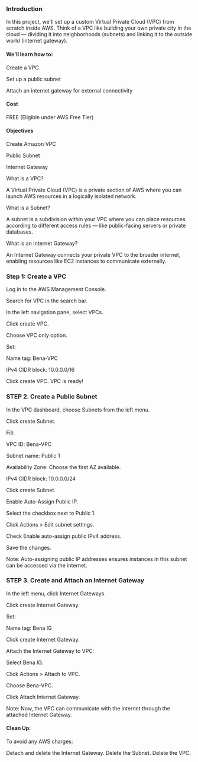 ### Introduction
In this project, we'll set up a custom Virtual Private Cloud (VPC) from scratch inside AWS.
Think of a VPC like building your own private city in the cloud — dividing it into neighborhoods (subnets) and linking it to the outside world (internet gateway).

#### We'll learn how to:

Create a VPC

Set up a public subnet

Attach an internet gateway for external connectivity

#### Cost

FREE (Eligible under AWS Free Tier)

#### Objectives

Create Amazon VPC

Public Subnet

Internet Gateway

What is a VPC?

A Virtual Private Cloud (VPC) is a private section of AWS where you can launch AWS resources in a logically isolated network.

What is a Subnet?

A subnet is a subdivision within your VPC where you can place resources according to different access rules — like public-facing servers or private databases.

What is an Internet Gateway?

An Internet Gateway connects your private VPC to the broader internet, enabling resources like EC2 instances to communicate externally.

### Step 1: Create a VPC

Log in to the AWS Management Console.

Search for VPC in the search bar.

In the left navigation pane, select VPCs.

Click create VPC.

Choose VPC only option.

Set:

Name tag: Bena-VPC

IPv4 CIDR block: 10.0.0.0/16

Click create VPC. VPC is ready!

### STEP 2. Create a Public Subnet

In the VPC dashboard, choose Subnets from the left menu.

Click create Subnet.

Fill:

VPC ID: Bena-VPC

Subnet name: Public 1

Availability Zone: Choose the first AZ available.

IPv4 CIDR block: 10.0.0.0/24

Click create Subnet.

Enable Auto-Assign Public IP.

Select the checkbox next to Public 1.

Click Actions > Edit subnet settings.

Check Enable auto-assign public IPv4 address.

Save the changes.

Note:
Auto-assigning public IP addresses ensures instances in this subnet can be accessed via the internet.

### STEP 3. Create and Attach an Internet Gateway

In the left menu, click Internet Gateways.

Click create Internet Gateway.

Set:

Name tag: Bena IG

Click create Internet Gateway.

Attach the Internet Gateway to VPC:

Select Bena IG.

Click Actions > Attach to VPC.

Choose Bena-VPC.

Click Attach Internet Gateway.

Note:
Now, the VPC can communicate with the internet through the attached Internet Gateway.

#### Clean Up:

To avoid any AWS charges:

Detach and delete the Internet Gateway.
Delete the Subnet.
Delete the VPC.
